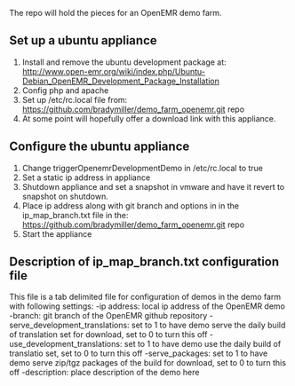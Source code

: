 
The repo will hold the pieces for an OpenEMR demo farm.

Set up a ubuntu appliance
-------------------------
1. Install and remove the ubuntu development package at:
   http://www.open-emr.org/wiki/index.php/Ubuntu-Debian_OpenEMR_Development_Package_Installation
2. Config php and apache
3. Set up /etc/rc.local file from:
   https://github.com/bradymiller/demo_farm_openemr.git repo
4. At some point will hopefully offer a download link with this appliance.

Configure the ubuntu appliance
------------------------------
1. Change triggerOpenemrDevelopmentDemo in /etc/rc.local  to true
2. Set a static ip address in appliance
3. Shutdown appliance and set a snapshot in vmware and have it revert to
   snapshot on shutdown.
4. Place ip address along with git branch and options in
   in the ip_map_branch.txt file in the:
   https://github.com/bradymiller/demo_farm_openemr.git repo
5. Start the appliance

Description of ip_map_branch.txt configuration file
---------------------------------------------------
This file is a tab delimited file for configuration of demos in the demo farm with following settings:
-ip address: local ip address of the OpenEMR demo
-branch: git branch of the OpenEMR github repository
-serve_development_translations: set to 1 to have demo serve the daily build of translation set for download, set to 0 to turn this off
-use_development_translations: set to 1 to have demo use the daily build of translatio set, set to 0 to turn this off
-serve_packages: set to 1 to have demo serve zip/tgz packages of the build for download, set to 0 to turn this off
-description: place description of the demo here
